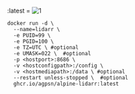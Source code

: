 :latest = ![1](https://img.shields.io/github/v/tag/lidarr/lidarr?color=009252&label=&logo=data%3Aimage%2Fpng%3Bbase64%2CiVBORw0KGgoAAAANSUhEUgAAABAAAAAQCAMAAAAoLQ9TAAAA%2F1BMVEUAAADl5eXl5eXl5eXl5eXm5eXl5eXS3Nf16%2FD06%2FDl5eX67%2FXk5eUWCQ8AGwsIAAEAlVPy9PPw8vEDHxENAQUCAACTwKt9p5N4oo%2BGhoY7OzsqKSklJiYAEAJ6pJGAlIsAQiXv8PDg%2Be7l5eXW5dupzLy%2FtLmUyq6Wwa2muK0AklL6%2FPxAg2NEemFCb1sAkFA5ZE8BgkghVT0PUjQATSj17%2FMMKhwHJRYJGhMbDRMMFBAODA0AFgoKCAgLPSeRvKf%2F%2Bf7%2B9fru7u7t7e2cxrJ7mouKiop2lYV6jIN3i4FRknZGi2w7f2AydVZNTU0AfjsAfDcRQy0pKCgDNB4cGxu49hMIAAAAC3RSTlMAvI6KHuvR6%2BvrHewMajoAAADbSURBVHheNY%2FVdsMwEAUlS3baisxMYWamMjP9%2F7fUjtN5Wzp7B%2BRgBE9LEGFwRKL67cudrVOpqBXiGPupIZYOUQ5z8sZ%2BR6u2F4oeyXYwdZhfMXa16s276VIMkMbDqxFLm%2FNy95trCMAL5tXFWB1%2BRsZs04JAfto2Jj9qp6Oei771KAM52ffNr0Nj0tgmcnaymfHoY6iOrbpn2RAgfRF0y%2FNmygaXwUJHAFNX%2BNfV2i6q%2BGZMcR6stw7v26tBsH4lUhE95iafWkuXKP9ymv3w3NJyuYIzBEsnR%2F0%2FaqsZLDthdV8AAAAASUVORK5CYII%3D&logoColor=009252&style=plastic)  


```
docker run -d \
  --name=lidarr \
  -e PUID=99 \
  -e PGID=100 \
  -e TZ=UTC \ #optional
  -e UMASK=022 \  #optional
  -p <hostport>:8686 \
  -v <hostconfigpath>:/config \
  -v <hostmediapath>:/data \ #optional
  --restart unless-stopped \  #optional
  ghcr.io/agpsn/alpine-lidarr:latest
